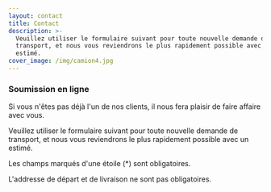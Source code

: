 ```yaml
---
layout: contact
title: Contact
description: >-
  Veuillez utiliser le formulaire suivant pour toute nouvelle demande de
  transport, et nous vous reviendrons le plus rapidement possible avec un
  estimé.
cover_image: /img/camion4.jpg
---
```

### Soumission en ligne

Si vous n'êtes pas déjà l'un de nos clients, il nous fera plaisir de faire affaire avec vous.

Veuillez utiliser le formulaire suivant pour toute nouvelle demande de transport, et nous vous reviendrons le plus rapidement possible avec un estimé.

Les champs marqués d'une étoile (*) sont obligatoires.

L'addresse de départ et de livraison ne sont pas obligatoires.
